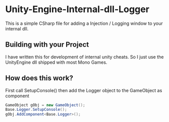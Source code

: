 # Unity-Engine-Internal-dll-Logger
This is a simple CSharp file for adding a Injection / Logging window to your internal dll. 

## Building with your Project
I have written this for development of internal unity cheats. So I just use the UnityEngine dll shipped with most Mono Games.

## How does this work?
First call SetupConsole() then add the Logger object to the GameObject as component
```cs
GameObject gObj = new GameObject();
Base.Logger.SetupConsole();
gObj.AddComponent<Base.Logger>();
```
